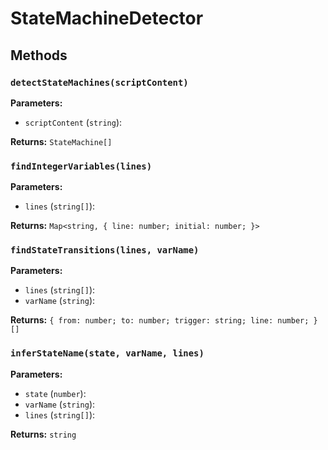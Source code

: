 # StateMachineDetector

## Methods

### `detectStateMachines(scriptContent)`

**Parameters:**

- `scriptContent` (`string`): 

**Returns:** `StateMachine[]`

### `findIntegerVariables(lines)`

**Parameters:**

- `lines` (`string[]`): 

**Returns:** `Map<string, { line: number; initial: number; }>`

### `findStateTransitions(lines, varName)`

**Parameters:**

- `lines` (`string[]`): 
- `varName` (`string`): 

**Returns:** `{ from: number; to: number; trigger: string; line: number; }[]`

### `inferStateName(state, varName, lines)`

**Parameters:**

- `state` (`number`): 
- `varName` (`string`): 
- `lines` (`string[]`): 

**Returns:** `string`


